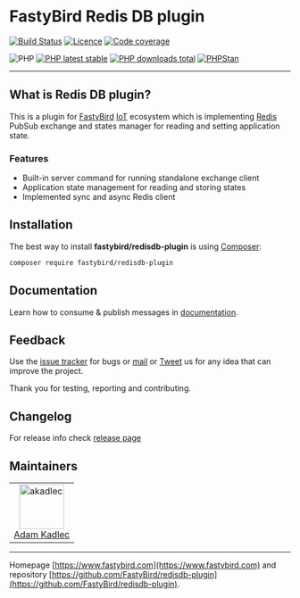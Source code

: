 # FastyBird Redis DB plugin

[![Build Status](https://badgen.net/github/checks/FastyBird/redisdb-plugin/main?cache=300&style=flat-square)](https://github.com/FastyBird/redisdb-plugin/actions)
[![Licence](https://badgen.net/github/license/FastyBird/redisdb-plugin?cache=300&style=flat-square)](https://github.com/FastyBird/redisdb-plugin/blob/main/LICENSE.md)
[![Code coverage](https://badgen.net/coveralls/c/github/FastyBird/redisdb-plugin?cache=300&style=flat-square)](https://coveralls.io/r/FastyBird/redisdb-plugin)

![PHP](https://badgen.net/packagist/php/FastyBird/redisdb-plugin?cache=300&style=flat-square)
[![PHP latest stable](https://badgen.net/packagist/v/FastyBird/redisdb-plugin/latest?cache=300&style=flat-square)](https://packagist.org/packages/FastyBird/redisdb-plugin)
[![PHP downloads total](https://badgen.net/packagist/dt/FastyBird/redisdb-plugin?cache=300&style=flat-square)](https://packagist.org/packages/FastyBird/redisdb-plugin)
[![PHPStan](https://img.shields.io/badge/phpstan-enabled-brightgreen.svg?style=flat-square)](https://github.com/phpstan/phpstan)

***

## What is Redis DB plugin?

This is a plugin for [FastyBird](https://www.fastybird.com) [IoT](https://en.wikipedia.org/wiki/Internet_of_things) ecosystem which is
implementing [Redis](https://redis.io) PubSub exchange and states manager for reading
and setting application state.

### Features

- Built-in server command for running standalone exchange client
- Application state management for reading and storing states
- Implemented sync and async Redis client

## Installation

The best way to install **fastybird/redisdb-plugin** is using [Composer](http://getcomposer.org/):

```sh
composer require fastybird/redisdb-plugin
```

## Documentation

Learn how to consume & publish messages
in [documentation](https://github.com/FastyBird/redisdb-plugin/blob/main/.docs/en/index.md).

## Feedback

Use the [issue tracker](https://github.com/FastyBird/redisdb-plugin/issues) for bugs
or [mail](mailto:code@fastybird.com) or [Tweet](https://twitter.com/fastybird) us for any idea that can improve the
project.

Thank you for testing, reporting and contributing.

## Changelog

For release info check [release page](https://github.com/FastyBird/redisdb-plugin/releases)

## Maintainers

<table>
	<tbody>
		<tr>
			<td align="center">
				<a href="https://github.com/akadlec">
					<img alt="akadlec" width="80" height="80" src="https://avatars3.githubusercontent.com/u/1866672?s=460&amp;v=4" />
				</a>
				<br>
				<a href="https://github.com/akadlec">Adam Kadlec</a>
			</td>
		</tr>
	</tbody>
</table>

***
Homepage [https://www.fastybird.com](https://www.fastybird.com) and
repository [https://github.com/FastyBird/redisdb-plugin](https://github.com/FastyBird/redisdb-plugin).
